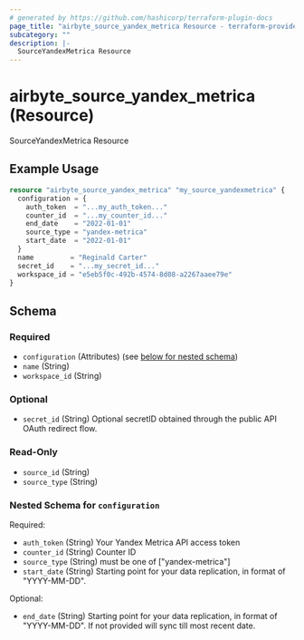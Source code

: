 ```yaml
---
# generated by https://github.com/hashicorp/terraform-plugin-docs
page_title: "airbyte_source_yandex_metrica Resource - terraform-provider-airbyte"
subcategory: ""
description: |-
  SourceYandexMetrica Resource
---
```


# airbyte_source_yandex_metrica (Resource)

SourceYandexMetrica Resource

## Example Usage

```terraform
resource "airbyte_source_yandex_metrica" "my_source_yandexmetrica" {
  configuration = {
    auth_token  = "...my_auth_token..."
    counter_id  = "...my_counter_id..."
    end_date    = "2022-01-01"
    source_type = "yandex-metrica"
    start_date  = "2022-01-01"
  }
  name         = "Reginald Carter"
  secret_id    = "...my_secret_id..."
  workspace_id = "e5eb5f0c-492b-4574-8d08-a2267aaee79e"
}
```

<!-- schema generated by tfplugindocs -->
## Schema

### Required

- `configuration` (Attributes) (see [below for nested schema](#nestedatt--configuration))
- `name` (String)
- `workspace_id` (String)

### Optional

- `secret_id` (String) Optional secretID obtained through the public API OAuth redirect flow.

### Read-Only

- `source_id` (String)
- `source_type` (String)

<a id="nestedatt--configuration"></a>
### Nested Schema for `configuration`

Required:

- `auth_token` (String) Your Yandex Metrica API access token
- `counter_id` (String) Counter ID
- `source_type` (String) must be one of ["yandex-metrica"]
- `start_date` (String) Starting point for your data replication, in format of "YYYY-MM-DD".

Optional:

- `end_date` (String) Starting point for your data replication, in format of "YYYY-MM-DD". If not provided will sync till most recent date.


